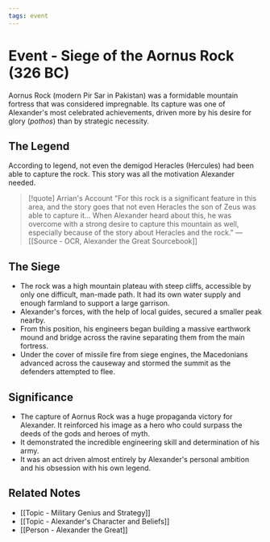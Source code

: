 ```yaml
---
tags: event
---
```


# Event - Siege of the Aornus Rock (326 BC)

Aornus Rock (modern Pir Sar in Pakistan) was a formidable mountain fortress that was considered impregnable. Its capture was one of Alexander's most celebrated achievements, driven more by his desire for glory (*pothos*) than by strategic necessity.

## The Legend
According to legend, not even the demigod Heracles (Hercules) had been able to capture the rock. This story was all the motivation Alexander needed.

> [!quote] Arrian's Account
> "For this rock is a significant feature in this area, and the story goes that not even Heracles the son of Zeus was able to capture it... When Alexander heard about this, he was overcome with a strong desire to capture this mountain as well, especially because of the story about Heracles and the rock."
> — [[Source - OCR, Alexander the Great Sourcebook]]

## The Siege
- The rock was a high mountain plateau with steep cliffs, accessible by only one difficult, man-made path. It had its own water supply and enough farmland to support a large garrison.
- Alexander's forces, with the help of local guides, secured a smaller peak nearby.
- From this position, his engineers began building a massive earthwork mound and bridge across the ravine separating them from the main fortress.
- Under the cover of missile fire from siege engines, the Macedonians advanced across the causeway and stormed the summit as the defenders attempted to flee.

## Significance
- The capture of Aornus Rock was a huge propaganda victory for Alexander. It reinforced his image as a hero who could surpass the deeds of the gods and heroes of myth.
- It demonstrated the incredible engineering skill and determination of his army.
- It was an act driven almost entirely by Alexander's personal ambition and his obsession with his own legend.

## Related Notes
- [[Topic - Military Genius and Strategy]]
- [[Topic - Alexander's Character and Beliefs]]
- [[Person - Alexander the Great]]
